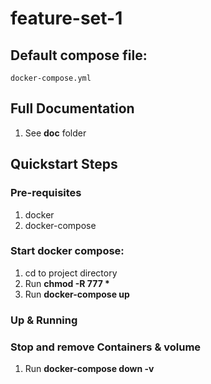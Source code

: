 # feature-set-1

## Default compose file:
    docker-compose.yml

## Full Documentation
1.  See __doc__ folder

## Quickstart Steps

### Pre-requisites
1.  docker
2.  docker-compose

### Start docker compose:
1.  cd to project directory 
2.  Run __chmod -R 777 *__ 
3.  Run __docker-compose up__


### Up & Running 

### Stop and remove Containers & volume
1. Run __docker-compose down -v__  


